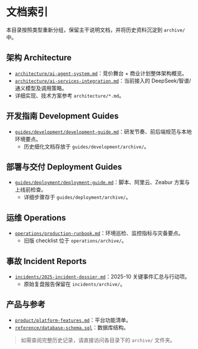 ﻿# 文档索引

本目录按照类型重新分组，保留主干说明文档，并将历史资料沉淀到 `archive/` 中。

## 架构 Architecture
- [`architecture/ai-agent-system.md`](architecture/ai-agent-system.md)：竞价舞台 + 商业计划整体架构概览。
- [`architecture/ai-services-integration.md`](architecture/ai-services-integration.md)：当前接入的 DeepSeek/智谱/通义模型及调用策略。
- 详细实现、技术方案参考 `architecture/*.md`。

## 开发指南 Development Guides
- [`guides/development/development-guide.md`](guides/development/development-guide.md)：研发节奏、前后端规范与本地环境要点。
  - 历史细化文档存放于 `guides/development/archive/`。

## 部署与交付 Deployment Guides
- [`guides/deployment/deployment-guide.md`](guides/deployment/deployment-guide.md)：脚本、阿里云、Zeabur 方案与上线前检查。
  - 详细步骤存于 `guides/deployment/archive/`。

## 运维 Operations
- [`operations/production-runbook.md`](operations/production-runbook.md)：环境巡检、监控指标与灾备要点。
  - 旧版 checklist 位于 `operations/archive/`。

## 事故 Incident Reports
- [`incidents/2025-incident-dossier.md`](incidents/2025-incident-dossier.md)：2025-10 关键事件汇总与行动项。
  - 原始复盘报告保留在 `incidents/archive/`。

## 产品与参考
- [`product/platform-features.md`](product/platform-features.md)：平台功能清单。
- [`reference/database-schema.sql`](reference/database-schema.sql)：数据库结构。

> 如需查阅完整历史记录，请直接访问各目录下的 `archive/` 文件夹。
